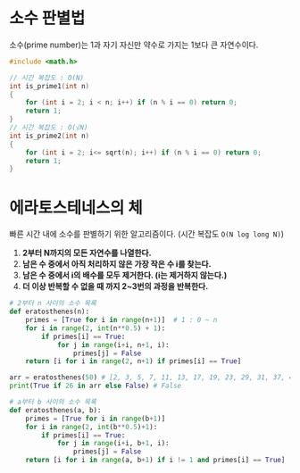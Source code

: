 # 소수 판별법
소수(prime number)는 1과 자기 자신만 약수로 가지는 1보다 큰 자연수이다.

```c
#include <math.h>

// 시간 복잡도 : O(N)
int is_prime1(int n)
{
    for (int i = 2; i < n; i++) if (n % i == 0) return 0;
    return 1;
}
// 시간 복잡도 : O(√N)
int is_prime2(int n)
{
    for (int i = 2; i<= sqrt(n); i++) if (n % i == 0) return 0;
    return 1;
}
```
# 에라토스테네스의 체
빠른 시간 내에 소수를 판별하기 위한 알고리즘이다. (시간 복잡도 `O(N log long N)`)

1. **2부터 N까지의 모든 자연수를 나열한다.**
2. **남은 수 중에서 아직 처리하지 않은 가장 작은 수 i를 찾는다.**
3. **남은 수 중에서 i의 배수를 모두 제거한다. (i는 제거하지 않는다.)**
4. **더 이상 반복할 수 없을 때 까지 2~3번의 과정을 반복한다.**


```python
# 2부터 n 사이의 소수 목록
def eratosthenes(n):
    primes = [True for i in range(n+1)]  # 1 : 0 ~ n
    for i in range(2, int(n**0.5) + 1):
        if primes[i] == True:
            for j in range(i+i, n+1, i):
                primes[j] = False
    return [i for i in range(2, n+1) if primes[i] == True]

arr = eratosthenes(50) # [2, 3, 5, 7, 11, 13, 17, 19, 23, 29, 31, 37, 41, 43, 47]
print(True if 26 in arr else False) # False
```

```python
# a부터 b 사이의 소수 목록
def eratosthenes(a, b):
    primes = [True for i in range(b+1)]
    for i in range(2, int(b**0.5)+1):
        if primes[i] == True:
            for j in range(i+i, b+1, i):
                primes[j] = False
    return [i for i in range(a, b+1) if i != 1 and primes[i] == True]
```

